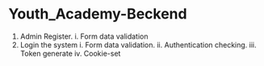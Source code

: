 # Youth_Academy-Beckend

  1. Admin Register.
    i. Form data validation
  2. Login the system
    i. Form data validation.
    ii. Authentication checking.
    iii. Token generate
    iv. Cookie-set
